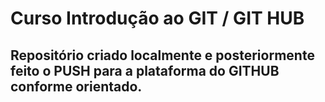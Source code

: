 # Curso Introdução ao GIT / GIT HUB

## Repositório criado localmente e posteriormente feito o PUSH para a plataforma do GITHUB conforme orientado. 